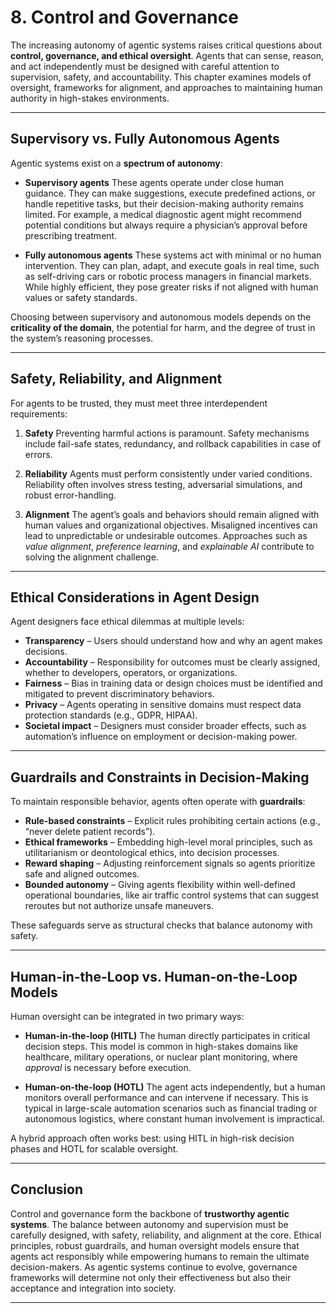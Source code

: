 # 8. **Control and Governance**

The increasing autonomy of agentic systems raises critical questions about **control, governance, and ethical oversight**. Agents that can sense, reason, and act independently must be designed with careful attention to supervision, safety, and accountability. This chapter examines models of oversight, frameworks for alignment, and approaches to maintaining human authority in high-stakes environments.

---

## Supervisory vs. Fully Autonomous Agents

Agentic systems exist on a **spectrum of autonomy**:

* **Supervisory agents**
  These agents operate under close human guidance. They can make suggestions, execute predefined actions, or handle repetitive tasks, but their decision-making authority remains limited. For example, a medical diagnostic agent might recommend potential conditions but always require a physician’s approval before prescribing treatment.

* **Fully autonomous agents**
  These systems act with minimal or no human intervention. They can plan, adapt, and execute goals in real time, such as self-driving cars or robotic process managers in financial markets. While highly efficient, they pose greater risks if not aligned with human values or safety standards.

Choosing between supervisory and autonomous models depends on the **criticality of the domain**, the potential for harm, and the degree of trust in the system’s reasoning processes.

---

## Safety, Reliability, and Alignment

For agents to be trusted, they must meet three interdependent requirements:

1. **Safety**
   Preventing harmful actions is paramount. Safety mechanisms include fail-safe states, redundancy, and rollback capabilities in case of errors.

2. **Reliability**
   Agents must perform consistently under varied conditions. Reliability often involves stress testing, adversarial simulations, and robust error-handling.

3. **Alignment**
   The agent’s goals and behaviors should remain aligned with human values and organizational objectives. Misaligned incentives can lead to unpredictable or undesirable outcomes. Approaches such as *value alignment*, *preference learning*, and *explainable AI* contribute to solving the alignment challenge.

---

## Ethical Considerations in Agent Design

Agent designers face ethical dilemmas at multiple levels:

* **Transparency** – Users should understand how and why an agent makes decisions.
* **Accountability** – Responsibility for outcomes must be clearly assigned, whether to developers, operators, or organizations.
* **Fairness** – Bias in training data or design choices must be identified and mitigated to prevent discriminatory behaviors.
* **Privacy** – Agents operating in sensitive domains must respect data protection standards (e.g., GDPR, HIPAA).
* **Societal impact** – Designers must consider broader effects, such as automation’s influence on employment or decision-making power.

---

## Guardrails and Constraints in Decision-Making

To maintain responsible behavior, agents often operate with **guardrails**:

* **Rule-based constraints** – Explicit rules prohibiting certain actions (e.g., “never delete patient records”).
* **Ethical frameworks** – Embedding high-level moral principles, such as utilitarianism or deontological ethics, into decision processes.
* **Reward shaping** – Adjusting reinforcement signals so agents prioritize safe and aligned outcomes.
* **Bounded autonomy** – Giving agents flexibility within well-defined operational boundaries, like air traffic control systems that can suggest reroutes but not authorize unsafe maneuvers.

These safeguards serve as structural checks that balance autonomy with safety.

---

## Human-in-the-Loop vs. Human-on-the-Loop Models

Human oversight can be integrated in two primary ways:

* **Human-in-the-loop (HITL)**
  The human directly participates in critical decision steps. This model is common in high-stakes domains like healthcare, military operations, or nuclear plant monitoring, where *approval* is necessary before execution.

* **Human-on-the-loop (HOTL)**
  The agent acts independently, but a human monitors overall performance and can intervene if necessary. This is typical in large-scale automation scenarios such as financial trading or autonomous logistics, where constant human involvement is impractical.

A hybrid approach often works best: using HITL in high-risk decision phases and HOTL for scalable oversight.

---

## Conclusion

Control and governance form the backbone of **trustworthy agentic systems**. The balance between autonomy and supervision must be carefully designed, with safety, reliability, and alignment at the core. Ethical principles, robust guardrails, and human oversight models ensure that agents act responsibly while empowering humans to remain the ultimate decision-makers. As agentic systems continue to evolve, governance frameworks will determine not only their effectiveness but also their acceptance and integration into society.

---

